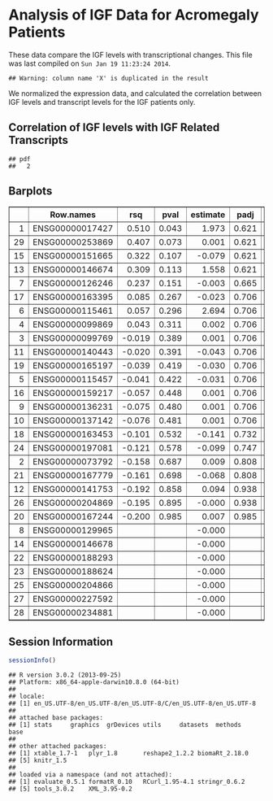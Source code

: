 Analysis of IGF Data for Acromegaly Patients
=============================================================

These data compare the IGF levels with transcriptional changes.  This file was last compiled on ``Sun Jan 19 11:23:24 2014``.


```
## Warning: column name 'X' is duplicated in the result
```


We normalized the expression data, and calculated the correlation between IGF levels and transcript levels for the IGF patients only.

Correlation of IGF levels with IGF Related Transcripts
--------------------------------------------------------






```
## pdf 
##   2
```


## Barplots




<!-- html table generated in R 3.0.2 by xtable 1.7-1 package -->
<!-- Sun Jan 19 11:24:13 2014 -->
<TABLE border=1>
<TR> <TH>  </TH> <TH> Row.names </TH> <TH> rsq </TH> <TH> pval </TH> <TH> estimate </TH> <TH> padj </TH> <TH> hgnc_symbol </TH>  </TR>
  <TR> <TD align="right"> 1 </TD> <TD> ENSG00000017427 </TD> <TD align="right"> 0.510 </TD> <TD align="right"> 0.043 </TD> <TD align="right"> 1.973 </TD> <TD align="right"> 0.621 </TD> <TD> IGF1 </TD> </TR>
  <TR> <TD align="right"> 29 </TD> <TD> ENSG00000253869 </TD> <TD align="right"> 0.407 </TD> <TD align="right"> 0.073 </TD> <TD align="right"> 0.001 </TD> <TD align="right"> 0.621 </TD> <TD> PIGFP1 </TD> </TR>
  <TR> <TD align="right"> 15 </TD> <TD> ENSG00000151665 </TD> <TD align="right"> 0.322 </TD> <TD align="right"> 0.107 </TD> <TD align="right"> -0.079 </TD> <TD align="right"> 0.621 </TD> <TD> PIGF </TD> </TR>
  <TR> <TD align="right"> 13 </TD> <TD> ENSG00000146674 </TD> <TD align="right"> 0.309 </TD> <TD align="right"> 0.113 </TD> <TD align="right"> 1.558 </TD> <TD align="right"> 0.621 </TD> <TD> IGFBP3 </TD> </TR>
  <TR> <TD align="right"> 7 </TD> <TD> ENSG00000126246 </TD> <TD align="right"> 0.237 </TD> <TD align="right"> 0.151 </TD> <TD align="right"> -0.003 </TD> <TD align="right"> 0.665 </TD> <TD> IGFLR1 </TD> </TR>
  <TR> <TD align="right"> 17 </TD> <TD> ENSG00000163395 </TD> <TD align="right"> 0.085 </TD> <TD align="right"> 0.267 </TD> <TD align="right"> -0.023 </TD> <TD align="right"> 0.706 </TD> <TD> IGFN1 </TD> </TR>
  <TR> <TD align="right"> 6 </TD> <TD> ENSG00000115461 </TD> <TD align="right"> 0.057 </TD> <TD align="right"> 0.296 </TD> <TD align="right"> 2.694 </TD> <TD align="right"> 0.706 </TD> <TD> IGFBP5 </TD> </TR>
  <TR> <TD align="right"> 4 </TD> <TD> ENSG00000099869 </TD> <TD align="right"> 0.043 </TD> <TD align="right"> 0.311 </TD> <TD align="right"> 0.002 </TD> <TD align="right"> 0.706 </TD> <TD> IGF2-AS </TD> </TR>
  <TR> <TD align="right"> 3 </TD> <TD> ENSG00000099769 </TD> <TD align="right"> -0.019 </TD> <TD align="right"> 0.389 </TD> <TD align="right"> 0.001 </TD> <TD align="right"> 0.706 </TD> <TD> IGFALS </TD> </TR>
  <TR> <TD align="right"> 11 </TD> <TD> ENSG00000140443 </TD> <TD align="right"> -0.020 </TD> <TD align="right"> 0.391 </TD> <TD align="right"> -0.043 </TD> <TD align="right"> 0.706 </TD> <TD> IGF1R </TD> </TR>
  <TR> <TD align="right"> 19 </TD> <TD> ENSG00000165197 </TD> <TD align="right"> -0.039 </TD> <TD align="right"> 0.419 </TD> <TD align="right"> -0.030 </TD> <TD align="right"> 0.706 </TD> <TD> FIGF </TD> </TR>
  <TR> <TD align="right"> 5 </TD> <TD> ENSG00000115457 </TD> <TD align="right"> -0.041 </TD> <TD align="right"> 0.422 </TD> <TD align="right"> -0.031 </TD> <TD align="right"> 0.706 </TD> <TD> IGFBP2 </TD> </TR>
  <TR> <TD align="right"> 16 </TD> <TD> ENSG00000159217 </TD> <TD align="right"> -0.057 </TD> <TD align="right"> 0.448 </TD> <TD align="right"> 0.001 </TD> <TD align="right"> 0.706 </TD> <TD> IGF2BP1 </TD> </TR>
  <TR> <TD align="right"> 9 </TD> <TD> ENSG00000136231 </TD> <TD align="right"> -0.075 </TD> <TD align="right"> 0.480 </TD> <TD align="right"> 0.001 </TD> <TD align="right"> 0.706 </TD> <TD> IGF2BP3 </TD> </TR>
  <TR> <TD align="right"> 10 </TD> <TD> ENSG00000137142 </TD> <TD align="right"> -0.076 </TD> <TD align="right"> 0.481 </TD> <TD align="right"> 0.001 </TD> <TD align="right"> 0.706 </TD> <TD> IGFBPL1 </TD> </TR>
  <TR> <TD align="right"> 18 </TD> <TD> ENSG00000163453 </TD> <TD align="right"> -0.101 </TD> <TD align="right"> 0.532 </TD> <TD align="right"> -0.141 </TD> <TD align="right"> 0.732 </TD> <TD> IGFBP7 </TD> </TR>
  <TR> <TD align="right"> 24 </TD> <TD> ENSG00000197081 </TD> <TD align="right"> -0.121 </TD> <TD align="right"> 0.578 </TD> <TD align="right"> -0.099 </TD> <TD align="right"> 0.747 </TD> <TD> IGF2R </TD> </TR>
  <TR> <TD align="right"> 2 </TD> <TD> ENSG00000073792 </TD> <TD align="right"> -0.158 </TD> <TD align="right"> 0.687 </TD> <TD align="right"> 0.009 </TD> <TD align="right"> 0.808 </TD> <TD> IGF2BP2 </TD> </TR>
  <TR> <TD align="right"> 21 </TD> <TD> ENSG00000167779 </TD> <TD align="right"> -0.161 </TD> <TD align="right"> 0.698 </TD> <TD align="right"> -0.068 </TD> <TD align="right"> 0.808 </TD> <TD> IGFBP6 </TD> </TR>
  <TR> <TD align="right"> 12 </TD> <TD> ENSG00000141753 </TD> <TD align="right"> -0.192 </TD> <TD align="right"> 0.858 </TD> <TD align="right"> 0.094 </TD> <TD align="right"> 0.938 </TD> <TD> IGFBP4 </TD> </TR>
  <TR> <TD align="right"> 26 </TD> <TD> ENSG00000204869 </TD> <TD align="right"> -0.195 </TD> <TD align="right"> 0.895 </TD> <TD align="right"> -0.000 </TD> <TD align="right"> 0.938 </TD> <TD> IGFL4 </TD> </TR>
  <TR> <TD align="right"> 20 </TD> <TD> ENSG00000167244 </TD> <TD align="right"> -0.200 </TD> <TD align="right"> 0.985 </TD> <TD align="right"> 0.007 </TD> <TD align="right"> 0.985 </TD> <TD> IGF2 </TD> </TR>
  <TR> <TD align="right"> 8 </TD> <TD> ENSG00000129965 </TD> <TD align="right">  </TD> <TD align="right">  </TD> <TD align="right"> -0.000 </TD> <TD align="right">  </TD> <TD> INS-IGF2 </TD> </TR>
  <TR> <TD align="right"> 14 </TD> <TD> ENSG00000146678 </TD> <TD align="right">  </TD> <TD align="right">  </TD> <TD align="right"> -0.000 </TD> <TD align="right">  </TD> <TD> IGFBP1 </TD> </TR>
  <TR> <TD align="right"> 22 </TD> <TD> ENSG00000188293 </TD> <TD align="right">  </TD> <TD align="right">  </TD> <TD align="right"> -0.000 </TD> <TD align="right">  </TD> <TD> IGFL1 </TD> </TR>
  <TR> <TD align="right"> 23 </TD> <TD> ENSG00000188624 </TD> <TD align="right">  </TD> <TD align="right">  </TD> <TD align="right"> -0.000 </TD> <TD align="right">  </TD> <TD> IGFL3 </TD> </TR>
  <TR> <TD align="right"> 25 </TD> <TD> ENSG00000204866 </TD> <TD align="right">  </TD> <TD align="right">  </TD> <TD align="right"> -0.000 </TD> <TD align="right">  </TD> <TD> IGFL2 </TD> </TR>
  <TR> <TD align="right"> 27 </TD> <TD> ENSG00000227592 </TD> <TD align="right">  </TD> <TD align="right">  </TD> <TD align="right"> -0.000 </TD> <TD align="right">  </TD> <TD> PIGFP3 </TD> </TR>
  <TR> <TD align="right"> 28 </TD> <TD> ENSG00000234881 </TD> <TD align="right">  </TD> <TD align="right">  </TD> <TD align="right"> -0.000 </TD> <TD align="right">  </TD> <TD> PIGFP2 </TD> </TR>
   </TABLE>



Session Information
-------------------

```r
sessionInfo()
```

```
## R version 3.0.2 (2013-09-25)
## Platform: x86_64-apple-darwin10.8.0 (64-bit)
## 
## locale:
## [1] en_US.UTF-8/en_US.UTF-8/en_US.UTF-8/C/en_US.UTF-8/en_US.UTF-8
## 
## attached base packages:
## [1] stats     graphics  grDevices utils     datasets  methods   base     
## 
## other attached packages:
## [1] xtable_1.7-1   plyr_1.8       reshape2_1.2.2 biomaRt_2.18.0
## [5] knitr_1.5     
## 
## loaded via a namespace (and not attached):
## [1] evaluate_0.5.1 formatR_0.10   RCurl_1.95-4.1 stringr_0.6.2 
## [5] tools_3.0.2    XML_3.95-0.2
```

